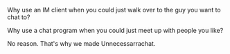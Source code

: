 Why use an IM client when you could just walk over to the guy you want to chat to?

Why use a chat program when you could just meet up with people you like?

No reason. That's why we made Unnecessarrachat. 
